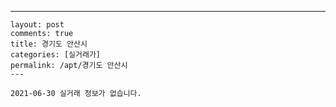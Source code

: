 ---
    layout: post
    comments: true
    title: 경기도 안산시
    categories: [실거래가]
    permalink: /apt/경기도 안산시
    ---

    2021-06-30 실거래 정보가 없습니다.

    